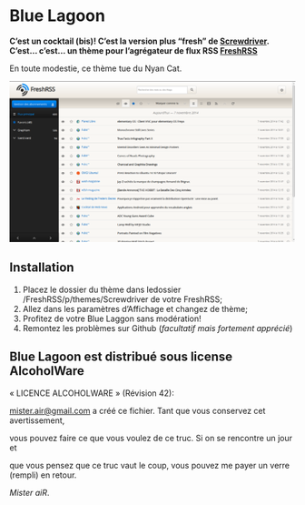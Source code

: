 Blue Lagoon
=======

**C’est un cocktail (bis)! C’est la version plus “fresh” de [Screwdriver](https://github.com/misterair/Screwdriver). C’est… c’est… un thème pour l’agrégateur de flux RSS [FreshRSS](https://github.com/FreshRSS/FreshRSS/)**

En toute modestie, ce thème tue du Nyan Cat.

![screenshot](https://raw.githubusercontent.com/misterair/BlueLagoon/master/screenshot.png)


Installation
-----------------

1. Placez le dossier du thème dans ledossier /FreshRSS/p/themes/Screwdriver de votre FreshRSS;
2. Allez dans les paramètres d’Affichage et changez de thème;
3. Profitez de votre Blue Laggon sans modération!
4. Remontez les problèmes sur Github (*facultatif mais fortement apprécié*)

Blue Lagoon est distribué sous license AlcoholWare
-----------------

« LICENCE ALCOHOLWARE » (Révision 42):

mister.air@gmail.com a créé ce fichier. Tant que vous conservez cet avertissement,

vous pouvez faire ce que vous voulez de ce truc. Si on se rencontre un jour et

que vous pensez que ce truc vaut le coup, vous pouvez me payer un verre (rempli) en retour.

*Mister aiR*.
